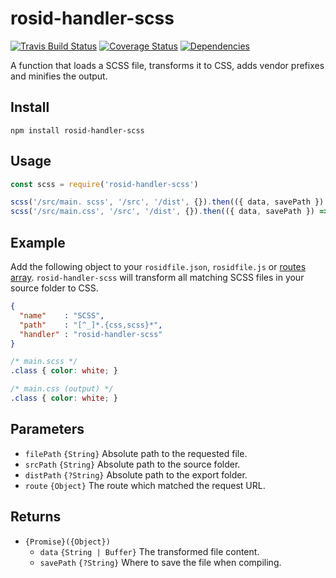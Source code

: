 # rosid-handler-scss

[![Travis Build Status](https://travis-ci.org/electerious/rosid-handler-scss.svg?branch=master)](https://travis-ci.org/electerious/rosid-handler-scss) [![Coverage Status](https://coveralls.io/repos/github/electerious/rosid-handler-scss/badge.svg?branch=master)](https://coveralls.io/github/electerious/rosid-handler-scss?branch=master) [![Dependencies](https://david-dm.org/electerious/rosid-handler-scss.svg)](https://david-dm.org/electerious/rosid-handler-scss#info=dependencies)

A function that loads a SCSS file, transforms it to CSS, adds vendor prefixes and minifies the output.

## Install

```
npm install rosid-handler-scss
```

## Usage

```js
const scss = require('rosid-handler-scss')

scss('/src/main. scss', '/src', '/dist', {}).then(({ data, savePath }) => {})
scss('/src/main.css', '/src', '/dist', {}).then(({ data, savePath }) => {})
```

## Example

Add the following object to your `rosidfile.json`, `rosidfile.js` or [routes array](https://github.com/electerious/Rosid#routes). `rosid-handler-scss` will transform all matching SCSS files in your source folder to CSS.

```json
{
  "name"    : "SCSS",
  "path"    : "[^_]*.{css,scss}*",
  "handler" : "rosid-handler-scss"
}
```

```scss
/* main.scss */
.class { color: white; }
```

```css
/* main.css (output) */
.class { color: white; }
```

## Parameters

- `filePath` `{String}` Absolute path to the requested file.
- `srcPath` `{String}` Absolute path to the source folder.
- `distPath` `{?String}` Absolute path to the export folder.
- `route` `{Object}` The route which matched the request URL.

## Returns

- `{Promise}({Object})`
	- `data` `{String | Buffer}` The transformed file content.
	- `savePath` `{?String}` Where to save the file when compiling.